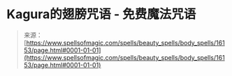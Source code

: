 <!--yml

类别：未分类

日期：2024-06-12 18:56:06

-->

# Kagura的翅膀咒语 - 免费魔法咒语

> 来源：[https://www.spellsofmagic.com/spells/beauty_spells/body_spells/16153/page.html#0001-01-01](https://www.spellsofmagic.com/spells/beauty_spells/body_spells/16153/page.html#0001-01-01)
